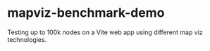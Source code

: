 # mapviz-benchmark-demo
Testing up to 100k nodes on a Vite web app using different map viz technologies. 
